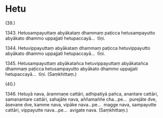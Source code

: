 # Hetu

(39.)

1343\. Hetusampayuttaṃ abyākataṃ dhammaṃ paṭicca hetusampayutto abyākato dhammo uppajjati hetupaccayā…  tīṇi.

1344\. Hetuvippayuttaṃ abyākataṃ dhammaṃ paṭicca hetuvippayutto abyākato dhammo uppajjati hetupaccayā…  tīṇi.

1345\. Hetusampayuttaṃ abyākatañca hetuvippayuttaṃ abyākatañca dhammaṃ paṭicca hetusampayutto abyākato dhammo uppajjati hetupaccayā…  tīṇi. (Saṃkhittaṃ.)

(40.)

1346\. Hetuyā nava, ārammaṇe cattāri, adhipatiyā pañca, anantare cattāri, samanantare cattāri, sahajāte nava, aññamaññe cha…pe…  purejāte dve, āsevane dve, kamme nava, vipāke nava…pe…  magge nava, sampayutte cattāri, vippayutte nava…pe…  avigate nava. (Saṃkhittaṃ.)
